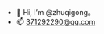 - 👋 Hi, I’m @zhuqigong。
- 📫 371292290@qq.com

<!---
konchoo/konchoo is a ✨ special ✨ repository because its `README.md` (this file) appears on your GitHub profile.
You can click the Preview link to take a look at your changes.
--->
